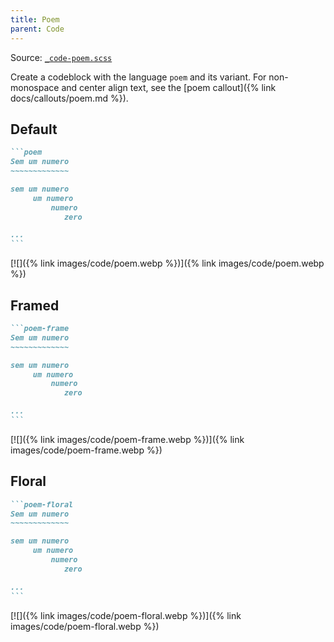 ```yaml
---
title: Poem
parent: Code
---
```


Source: [`_code-poem.scss`](https://github.com/ElsaTam/obsidian-fancy-a-story/blob/main/scss/editor/code/_code-poem.scss)

Create a codeblock with the language `poem` and its variant. For non-monospace and center align text, see the [poem callout]({% link docs/callouts/poem.md %}).

## Default

````markdown
```poem
Sem um numero
~~~~~~~~~~~~~

sem um numero
     um numero
         numero
            zero

...
```
````

[![]({% link images/code/poem.webp %})]({% link images/code/poem.webp %})

## Framed

````markdown
```poem-frame
Sem um numero
~~~~~~~~~~~~~

sem um numero
     um numero
         numero
            zero

...
```
````

[![]({% link images/code/poem-frame.webp %})]({% link images/code/poem-frame.webp %})

## Floral

````markdown
```poem-floral
Sem um numero
~~~~~~~~~~~~~

sem um numero
     um numero
         numero
            zero

...
```
````

[![]({% link images/code/poem-floral.webp %})]({% link images/code/poem-floral.webp %})
